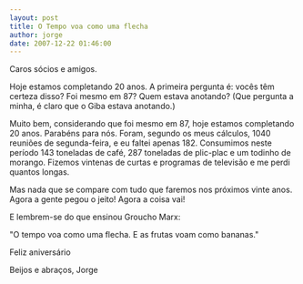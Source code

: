 ```yaml
---
layout: post
title: O Tempo voa como uma flecha
author: jorge
date: 2007-12-22 01:46:00
---
```

Caros sócios e amigos.

Hoje estamos completando 20 anos. A primeira pergunta é: vocês têm certeza disso? Foi mesmo em 87? Quem estava anotando? (Que pergunta a minha, é claro que o Giba estava anotando.)

Muito bem, considerando que foi mesmo em 87, hoje estamos completando 20 anos. Parabéns para nós. Foram, segundo os meus cálculos, 1040 reuniões de segunda-feira, e eu faltei apenas 182. Consumimos neste período 143 toneladas de café, 287 toneladas de plic-plac e um todinho de morango. Fizemos vintenas de curtas e programas de televisão e me perdi quantos longas.

Mas nada que se compare com tudo que faremos nos próximos vinte anos. Agora a gente pegou o jeito! Agora a coisa vai!

E lembrem-se do que ensinou Groucho Marx:

"O tempo voa como uma flecha. E as frutas voam como bananas."

Feliz aniversário

Beijos e abraços,
Jorge